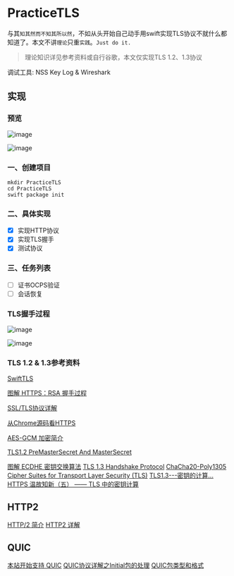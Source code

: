 # PracticeTLS

与其`知其然而不知其所以然`，不如从头开始自己动手用swift实现TLS协议不就什么都知道了。本文不讲`理论`只重`实践`。`Just do it.`

> 理论知识详见参考资料或自行谷歌，本文仅实现TLS 1.2、1.3协议

调试工具: NSS Key Log & Wireshark

## 实现

### 预览

![image](https://user-images.githubusercontent.com/8289395/136887221-6055b688-5b5d-4b9e-9a25-f75938b51a5a.png)

![image](https://user-images.githubusercontent.com/8289395/136887369-f4cabdbb-1a8c-43f7-b43d-2f33368b7aa8.png)

### 一、创建项目

```shell
mkdir PracticeTLS
cd PracticeTLS
swift package init
```

### 二、具体实现

- [x] 实现HTTP协议
- [x] 实现TLS握手
- [x] 测试协议

### 三、任务列表

- [ ] 证书OCPS验证
- [ ] 会话恢复

### TLS握手过程

![image](https://user-images.githubusercontent.com/8289395/128992483-e6d5340b-ec3e-4561-afc6-d5c31e910870.png)

![image](https://user-images.githubusercontent.com/8289395/128992867-8b653dac-7f85-4ce3-87da-73f90a8c6574.png)

### TLS 1.2 & 1.3参考资料

[SwiftTLS](https://github.com/nsc/SwiftTLS)

[图解 HTTPS：RSA 握手过程](https://zhuanlan.zhihu.com/p/344086342)

[SSL/TLS协议详解](https://cshihong.github.io/2019/05/09/SSL%E5%8D%8F%E8%AE%AE%E8%AF%A6%E8%A7%A3/)

[从Chrome源码看HTTPS](https://zhuanlan.zhihu.com/p/34041372)

[AES-GCM 加密简介](https://juejin.cn/post/6844904122676690951)

[TLS1.2 PreMasterSecret And MasterSecret](https://laoqingcai.com/tls1.2-premasterkey/)

[图解 ECDHE 密钥交换算法](https://www.cnblogs.com/xiaolincoding/p/14318338.html)
[TLS 1.3 Handshake Protocol](https://github.com/halfrost/Halfrost-Field/blob/master/contents/Protocol/TLS_1.3_Handshake_Protocol.md)
[ChaCha20-Poly1305 Cipher Suites for Transport Layer Security (TLS)](https://datatracker.ietf.org/doc/html/rfc7905)
[TLS1.3---密钥的计算...](https://blog.csdn.net/qq_35324057/article/details/105792293)
[HTTPS 温故知新（五） —— TLS 中的密钥计算](https://halfrost.com/https-key-cipher/)

## HTTP2

[HTTP/2 简介](https://developers.google.com/web/fundamentals/performance/http2?hl=zh-cn)
[HTTP2 详解](https://juejin.cn/post/6844903667569541133#heading-11)

## QUIC

[本站开始支持 QUIC](https://halfrost.com/quic_start/)
[QUIC协议详解之Initial包的处理](https://segmentfault.com/a/1190000023592802)
[QUIC包类型和格式](https://quic.readthedocs.io/zh/latest/Packet%20Types%20and%20Formats.html)
